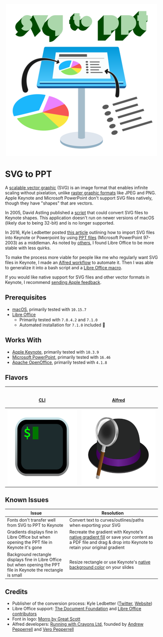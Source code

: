 <p align="center">
  <img id="logo" src="img/svg-to-ppt-logo.svg" class="center" alt="SVG to PPT logo" title="SVG to PPT logo" width="500" height="500"/>
</p>

# SVG to PPT

A [scalable vector graphic](https://en.wikipedia.org/wiki/Scalable_Vector_Graphics) (SVG) is an image format that enables infinite scaling without pixelation, unlike [raster graphic formats](https://en.wikipedia.org/wiki/Raster_graphics) like JPEG and PNG. Apple Keynote and Microsoft PowerPoint don't support SVG files natively, though they have "shapes" that are vectors.

In 2005, David Astling published a [script](http://mcb.berkeley.edu/labs/zusman/dave/svg2key/) that could convert SVG files to Keynote shapes. This application doesn't run on newer versions of macOS (likely due to being 32-bit) and is no longer supported.

In 2016, Kyle Ledbetter posted [this article](https://kyleledbetter.medium.com/how-to-import-an-svg-into-powerpoint-or-keynote-8d3d70f347a7) outlining how to import SVG files into Keynote or Powerpoint by using [PPT files](https://www.lifewire.com/ppt-file-2622187) (Microsoft PowerPoint 97-2003) as a middleman. As noted by [others](https://medium.com/@chrishoman_15983/i-often-encounter-problems-with-opening-files-created-with-openoffice-and-i-found-libreoffice-a-5a72f652160f), I found Libre Office to be more stable with less quirks.

To make the process more viable for people like me who regularly want SVG files in Keynote, I made an [Alfred workflow](https://www.alfredapp.com/workflows/) to automate it. Then I was able to generalize it into a bash script and a [Libre Office macro](https://help.libreoffice.org/latest/en-US/text/shared/01/06130000.html).

If you would like native support for SVG files and other vector formats in Keynote, I recommend [sending Apple feedback](https://www.apple.com/feedback/keynote.html).

## Prerequisites

- [macOS](https://www.apple.com/macos), primarily tested with `10.15.7`
- [Libre Office](https://www.libreoffice.org/download/download/)
  - Primarily tested with `7.0.4.2` and `7.1.0`
  - Automated installation for `7.1.0` included 🙂

## Works With

- [Apple Keynote](https://apps.apple.com/us/app/keynote/id409183694), primarily tested with `10.3.9`
- [Microsoft PowerPoint](https://www.microsoft.com/en-us/microsoft-365/powerpoint), primarily tested with `16.46`
- [Apache OpenOffice](https://www.openoffice.org/), primarily tested with `4.1.8`

## Flavors

<table>
  <thead>
    <th>
    <img width="1000" height="1">
      <p align="center">
        <a href="md/cli.md">CLI</a>
      </p>
    </th>
    <th>
      <img width="1000" height="1">
      <p align="center">
        <a href="md/alfred.md">Alfred</a>
      </p>
    </th>
  </thead>
  <tr>
    <td align="center">
      <a href="md/cli.md">
        <img id="alfred-logo" src="img/iterm2-icon.svg" class="center" alt="iTerm2 icon" title="iTerm2 icon" width="250" height="250"/>
      </a>
    </td>
    <td align="center">
      <a href="md/alfred.md">
        <img id="alfred-logo" src="img/alfred-icon.svg" class="center" alt="Alfred icon" title="Alfred icon" width="250" height="250"/>
        </a>
    </td>
  </tr>
</table>

## Known Issues

| Issue | Resolution |
|--|--|
| Fonts don't transfer well from SVG to PPT to Keynote | Convert text to curves/outlines/paths when exporting your SVG |
| Gradients displays fine in Libre Office but when opening the PPT file in Keynote it's gone | Recreate the gradient with Keynote's [native gradient fill](https://support.apple.com/en-us/HT210063) or save your content as a PDF file and drag & drop into Keynote to retain your original gradient |
| Background rectangle displays fine in Libre Office but when opening the PPT file in Keynote the rectangle is small | Resize rectangle or use Keynote's [native background color](https://support.apple.com/en-us/HT211077) on your slides |  |  |

## Credits

- Publisher of the conversion process: Kyle Ledbetter ([Twitter](https://twitter.com/kyleledbetter), [Website](https://kyleledbetter.com/))
- Libre Office support: [The Document Foundation](https://www.documentfoundation.org/) and [Libre Office contributors](https://www.libreoffice.org/community/community-map/)
- Font in logo: [Morro by Great Scott](https://www.greatscott.se/fonts/morro)
- Alfred developers: [Running with Crayons Ltd](http://runningwithcrayons.net/), founded by [Andrew Pepperrell](https://twitter.com/preppeller) and [Vero Pepperrell](https://twitter.com/vero)
